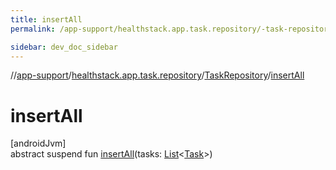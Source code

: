 ```yaml
---
title: insertAll
permalink: /app-support/healthstack.app.task.repository/-task-repository/insert-all.html

sidebar: dev_doc_sidebar
---
```

//[app-support](../../../index.html)/[healthstack.app.task.repository](../index.html)/[TaskRepository](index.html)/[insertAll](insert-all.html)



# insertAll



[androidJvm]\
abstract suspend fun [insertAll](insert-all.html)(tasks: [List](https://kotlinlang.org/api/latest/jvm/stdlib/kotlin.collections/-list/index.html)&lt;[Task](../../healthstack.app.task.entity/-task/index.html)&gt;)




